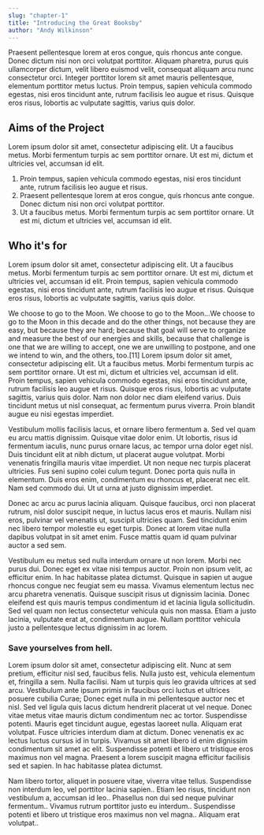 ```yaml
---
slug: "chapter-1"
title: "Introducing the Great Booksby"
author: "Andy Wilkinson"
---
```


Praesent pellentesque lorem at eros congue, quis rhoncus ante congue. Donec dictum nisi non orci volutpat porttitor. Aliquam pharetra, purus quis ullamcorper dictum, velit libero euismod velit, consequat aliquam arcu nunc consectetur orci. Integer porttitor lorem sit amet mauris pellentesque, elementum porttitor metus luctus. Proin tempus, sapien vehicula commodo egestas, nisi eros tincidunt ante, rutrum facilisis leo augue et risus. Quisque eros risus, lobortis ac vulputate sagittis, varius quis dolor.

## Aims of the Project
Lorem ipsum dolor sit amet, consectetur adipiscing elit. Ut a faucibus metus. Morbi fermentum turpis ac sem porttitor ornare. Ut est mi, dictum et ultricies vel, accumsan id elit. 

1. Proin tempus, sapien vehicula commodo egestas, nisi eros tincidunt ante, rutrum facilisis leo augue et risus. 
2. Praesent pellentesque lorem at eros congue, quis rhoncus ante congue. Donec dictum nisi non orci volutpat porttitor. 
3. Ut a faucibus metus. Morbi fermentum turpis ac sem porttitor ornare. Ut est mi, dictum et ultricies vel, accumsan id elit. 

## Who it's for
Lorem ipsum dolor sit amet, consectetur adipiscing elit. Ut a faucibus metus. Morbi fermentum turpis ac sem porttitor ornare. Ut est mi, dictum et ultricies vel, accumsan id elit. Proin tempus, sapien vehicula commodo egestas, nisi eros tincidunt ante, rutrum facilisis leo augue et risus. Quisque eros risus, lobortis ac vulputate sagittis, varius quis dolor.

We choose to go to the Moon. We choose to go to the Moon...We choose to go to the Moon in this decade and do the other things, not because they are easy, but because they are hard; because that goal will serve to organize and measure the best of our energies and skills, because that challenge is one that we are willing to accept, one we are unwilling to postpone, and one we intend to win, and the others, too.[11]
Lorem ipsum dolor sit amet, consectetur adipiscing elit. Ut a faucibus metus. Morbi fermentum turpis ac sem porttitor ornare. Ut est mi, dictum et ultricies vel, accumsan id elit. Proin tempus, sapien vehicula commodo egestas, nisi eros tincidunt ante, rutrum facilisis leo augue et risus. Quisque eros risus, lobortis ac vulputate sagittis, varius quis dolor. Nam non dolor nec diam eleifend varius. Duis tincidunt metus ut nisl consequat, ac fermentum purus viverra. Proin blandit augue eu nisi egestas imperdiet. 

Vestibulum mollis facilisis lacus, et ornare libero fermentum a. Sed vel quam eu arcu mattis dignissim. Quisque vitae dolor enim. Ut lobortis, risus id fermentum iaculis, nunc purus ornare lacus, ac tempor urna dolor eget nisl. Duis tincidunt elit at nibh dictum, ut placerat augue volutpat. Morbi venenatis fringilla mauris vitae imperdiet. Ut non neque nec turpis placerat ultricies. Fus seni supino colei culum tegunt. Donec porta quis nulla in elementum. Duis eros enim, condimentum eu rhoncus et, placerat nec elit. Nam sed commodo dui. Ut ut urna at justo dignissim imperdiet.

Donec ac arcu ac purus lacinia aliquam. Quisque faucibus, orci non placerat rutrum, nisl dolor suscipit neque, in luctus lacus eros et mauris. Nullam nisi eros, pulvinar vel venenatis ut, suscipit ultricies quam. Sed tincidunt enim nec libero tempor molestie eu eget turpis. Donec at lorem vitae nulla dapibus volutpat in sit amet enim. Fusce mattis quam id quam pulvinar auctor a sed sem.

Vestibulum eu metus sed nulla interdum ornare ut non lorem. Morbi nec purus dui. Donec eget ex vitae nisi tempus auctor. Proin non ipsum velit, ac efficitur enim. In hac habitasse platea dictumst. Quisque in sapien ut augue rhoncus congue nec feugiat sem eu massa. Vivamus elementum lectus nec arcu pharetra venenatis. Quisque suscipit risus ut dignissim lacinia. Donec eleifend est quis mauris tempus condimentum id et lacinia ligula sollicitudin. Sed vel quam non lectus consectetur vehicula quis non massa. Etiam a justo lacinia, vulputate erat at, condimentum augue. Nullam porttitor vehicula justo a pellentesque lectus dignissim in ac lorem. 

### Save yourselves from hell.

Lorem ipsum dolor sit amet, consectetur adipiscing elit. Nunc at sem pretium, efficitur nisl sed, faucibus felis. Nulla justo est, vehicula elementum et, fringilla a sem. Nulla facilisi. Nam ut turpis quis leo gravida ultrices at sed arcu. Vestibulum ante ipsum primis in faucibus orci luctus et ultrices posuere cubilia Curae; Donec eget nulla in mi pellentesque auctor nec et nisl. Sed vel ligula quis lacus dictum hendrerit placerat ut vel neque. Donec vitae metus vitae mauris dictum condimentum nec ac tortor. Suspendisse potenti. Mauris eget tincidunt augue, egestas laoreet nulla. Aliquam erat volutpat. Fusce ultricies interdum diam at dictum. Donec venenatis ex ac lectus luctus cursus id in turpis. Vivamus sit amet libero id enim dignissim condimentum sit amet ac elit. Suspendisse potenti et libero ut tristique eros maximus non vel magna. Praesent a lorem suscipit magna efficitur facilisis sed et sapien. In hac habitasse platea dictumst.

Nam libero tortor, aliquet in posuere vitae, viverra vitae tellus. Suspendisse non interdum leo, vel porttitor lacinia sapien.. Etiam leo risus, tincidunt non vestibulum a, accumsan id leo.. Phasellus non dui sed neque pulvinar fermentum.. Vivamus rutrum porttitor justo eu interdum.. Suspendisse potenti et libero ut tristique eros maximus non vel magna.. Aliquam erat volutpat..